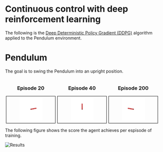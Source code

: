 # Continuous control with deep reinforcement learning
The following is the [Deep Deterministic Policy Gradient (DDPG)](https://arxiv.org/pdf/1509.02971.pdf) algorithm applied to the Pendulum environment.

# Pendulum

The goal is to swing the Pendulum into an upright position.

<div style="display: flex;">

  <div style="flex: 1; text-align: center;">
    <h3>Episode 20</h3>
    <div style="border: 1px solid black; padding: 5px; display: inline-block">
      <img src="Pendulum_results/run20.gif" alt="Image 1" style="max-width: 50%; width: 150px;">
    </div>
  </div>

  <div style="flex: 1; text-align: center;">
    <h3>Episode 40</h3>
    <div style="border: 1px solid black; padding: 5px;; display: inline-block">
      <img src="Pendulum_results/run40.gif" alt="Image 2" style="max-width: 50%; width: 150px;">
    </div>
  </div>

  <div style="flex: 1; text-align: center;">
    <h3>Episode 200</h3>
    <div style="border: 1px solid black; padding: 5px;; display: inline-block">
      <img src="Pendulum_results/run200.gif" alt="Image 2" style="max-width: 50%; width: 150px;">
    </div>
  </div>

</div>

The following figure shows the score the agent achieves per espisode of training.

![Results](https://github.com/MattZackey/Deep-Deterministic-Policy-Gradient/blob/main/Training%20results.png?raw=true) 
